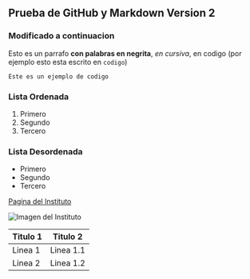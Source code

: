 ## Prueba de GitHub y Markdown Version 2
### Modificado a continuacion

Esto es un parrafo **con palabras en negrita**, *en cursiva*, en codigo (por ejemplo esto esta escrito en `codigo`) 

`Este es un ejemplo de codigo`

### Lista Ordenada

1. Primero
2. Segundo
3. Tercero

### Lista Desordenada

- Primero
- Segundo
- Tercero

[Pagina del Instituto](https://www.educantabria.es/web/ies-miguel-herrero-pereda)



![Imagen del Instituto]()

| Titulo 1 | Titulo 2 |
| ------ | ----------- |
| Linea 1 | Linea 1.1 |
| Linea 2 | Linea 1.2 |
